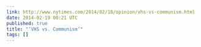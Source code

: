 ```yaml
---
link: http://www.nytimes.com/2014/02/18/opinion/vhs-vs-communism.html
date: 2014-02-19 00:21 UTC
published: true
title: "‘VHS vs. Communism’"
tags: []
---
```



